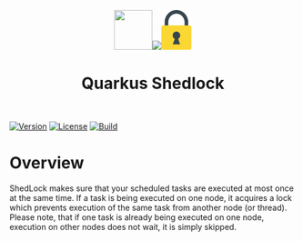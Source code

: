 <div align="center">

<img src="https://github.com/quarkiverse/.github/blob/main/assets/images/quarkus.svg" width="67" height="70" ><img src="https://github.com/quarkiverse/.github/blob/main/assets/images/plus-sign.svg" height="70" ><img src="https://github.com/quarkiverse/quarkus-shedlock/blob/main/docs/modules/ROOT/assets/images/shedlock.svg" height="70" >

# Quarkus Shedlock
</div>
<br>

[![Version](https://img.shields.io/maven-central/v/io.quarkiverse.shedlock/quarkus-shedlock?logo=apache-maven&style=flat-square)](https://central.sonatype.com/artifact/io.quarkiverse.shedlock/quarkus-shedlock-parent)
[![License](https://img.shields.io/badge/License-Apache%202.0-yellow.svg?style=flat-square)](https://opensource.org/licenses/Apache-2.0)
[![Build](https://github.com/quarkiverse/quarkus-shedlock/actions/workflows/build.yml/badge.svg)](https://github.com/quarkiverse/quarkus-shedlock/actions/workflows/build.yml)


# Overview
ShedLock makes sure that your scheduled tasks are executed at most once at the same time. If a task is being executed on one node, it acquires a lock which prevents execution of the same task from another node (or thread). Please note, that if one task is already being executed on one node, execution on other nodes does not wait, it is simply skipped.

